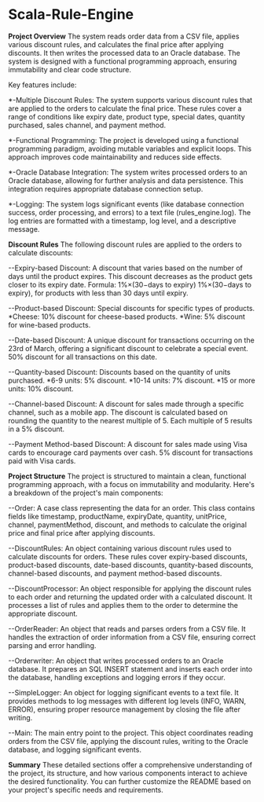 # Scala-Rule-Engine

**Project Overview**
The system reads order data from a CSV file, applies various discount rules, and calculates the final price after applying discounts. It then writes the processed data to an Oracle database. The system is designed with a functional programming approach, ensuring immutability and clear code structure.

Key features include:

*-Multiple Discount Rules: The system supports various discount rules that are applied to the orders to calculate the final price. These rules cover a range of conditions like expiry date, product type, special dates, quantity purchased, sales channel, and payment method.

*-Functional Programming: The project is developed using a functional programming paradigm, avoiding mutable variables and explicit loops. This approach improves code maintainability and reduces side effects.

*-Oracle Database Integration: The system writes processed orders to an Oracle database, allowing for further analysis and data persistence. This integration requires appropriate database connection setup.

*-Logging: The system logs significant events (like database connection success, order processing, and errors) to a text file (rules_engine.log). The log entries are formatted with a timestamp, log level, and a descriptive message.


**Discount Rules**
The following discount rules are applied to the orders to calculate discounts:

--Expiry-based Discount: A discount that varies based on the number of days until the product expires. This discount decreases as the product gets closer to its expiry date.
Formula: 
1%×(30−days to expiry)
1%×(30−days to expiry),
 for products with less than 30 days until expiry.

--Product-based Discount: Special discounts for specific types of products.
*Cheese: 10% discount for cheese-based products.
*Wine: 5% discount for wine-based products.

--Date-based Discount: A unique discount for transactions occurring on the 23rd of March, offering a significant discount to celebrate a special event.
50% discount for all transactions on this date.

--Quantity-based Discount: Discounts based on the quantity of units purchased.
*6-9 units: 5% discount.
*10-14 units: 7% discount.
*15 or more units: 10% discount.

--Channel-based Discount: A discount for sales made through a specific channel, such as a mobile app.
The discount is calculated based on rounding the quantity to the nearest multiple of 5.
Each multiple of 5 results in a 5% discount.

--Payment Method-based Discount: A discount for sales made using Visa cards to encourage card payments over cash.
5% discount for transactions paid with Visa cards.

**Project Structure**
The project is structured to maintain a clean, functional programming approach, with a focus on immutability and modularity. Here's a breakdown of the project's main components:

--Order: A case class representing the data for an order. This class contains fields like timestamp, productName, expiryDate, quantity, unitPrice, channel, paymentMethod, discount, and methods to calculate the original price and final price after applying discounts.

--DiscountRules: An object containing various discount rules used to calculate discounts for orders. These rules cover expiry-based discounts, product-based discounts, date-based discounts, quantity-based discounts, channel-based discounts, and payment method-based discounts.

--DiscountProcessor: An object responsible for applying the discount rules to each order and returning the updated order with a calculated discount. It processes a list of rules and applies them to the order to determine the appropriate discount.

--OrderReader: An object that reads and parses orders from a CSV file. It handles the extraction of order information from a CSV file, ensuring correct parsing and error handling.

--Orderwriter: An object that writes processed orders to an Oracle database. It prepares an SQL INSERT statement and inserts each order into the database, handling exceptions and logging errors if they occur.

--SimpleLogger: An object for logging significant events to a text file. It provides methods to log messages with different log levels (INFO, WARN, ERROR), ensuring proper resource management by closing the file after writing.

--Main: The main entry point to the project. This object coordinates reading orders from the CSV file, applying the discount rules, writing to the Oracle database, and logging significant events.

**Summary**
These detailed sections offer a comprehensive understanding of the project, its structure, and how various components interact to achieve the desired functionality. You can further customize the README based on your project's specific needs and requirements.
